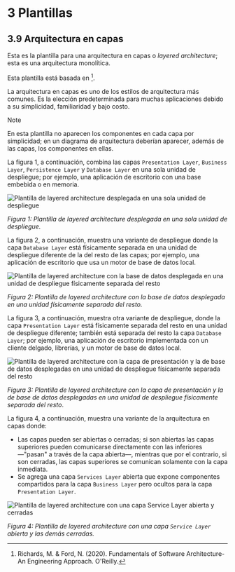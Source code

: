 # 3 Plantillas

## 3.9 Arquitectura en capas

Esta es la plantilla para una arquitectura en capas o *layered architecture*;
esta es una arquitectura monolítica.

Esta plantilla está basada en [^1].

La arquitectura en capas es uno de los estilos de arquitectura más comunes. Es
la elección predeterminada para muchas aplicaciones debido a su simplicidad,
familiaridad y bajo costo.

> [!NOTE]
> En esta plantilla no aparecen los componentes en cada capa por simplicidad; en
> un diagrama de arquitectura deberían aparecer, además de las capas, los
> componentes en ellas.

La figura 1, a continuación, combina las capas `Presentation Layer`, `Business
Layer`, `Persistence Layer` y `Database Layer` en una sola unidad de despliegue;
por ejemplo, una aplicación de escritorio con una base embebida o en memoria.

![Plantilla de layered architecture desplegada en una sola
unidad de despliegue](/diagrams/Architecture_Layered.svg)

*Figura 1: Plantilla de layered architecture desplegada en una sola unidad de
despliegue.*

La figura 2, a continuación, muestra una variante de despliegue donde la capa
`Database Layer` está físicamente separada en una unidad de despliegue diferente
de la del resto de las capas; por ejemplo, una aplicación de escritorio que usa
un motor de base de datos local.

![Plantilla de layered architecture con la base de datos desplegada en una
unidad de despliegue físicamente separada del
resto](/diagrams/Architecture_Layered_Variation_1.svg)

*Figura 2: Plantilla de layered architecture con la base de datos desplegada
en una unidad físicamente separada del resto.*

La figura 3, a continuación, muestra otra variante de despliegue, donde la capa
`Presentation Layer` está físicamente separada del resto en una unidad de
despliegue diferente; también está separada del resto la capa `Database Layer`; por
ejemplo, una aplicación de escritorio implementada con un cliente delgado,
librerías, y un motor de base de datos local.

![Plantilla de layered architecture con la capa de presentación y la de base de
datos desplegadas en una unidad de despliegue físicamente separada del
resto](/diagrams/Architecture_Layered_Variation_2.svg)

*Figura 3: Plantilla de layered architecture con la capa de presentación y la
de base de datos desplegadas en una unidad de despliegue físicamente separada
del resto*.

La figura 4, a continuación, muestra una variante de la arquitectura en capas
donde:

* Las capas pueden ser abiertas o cerradas; si son abiertas las capas superiores
  pueden comunicarse directamente con las inferiores —"pasan" a través de la
  capa abierta—, mientras que por el contrario, si son cerradas, las capas
  superiores se comunican solamente con la capa inmediata.
* Se agrega una capa `Services Layer` abierta que expone componentes
  compartidos para la capa `Business Layer` pero ocultos para la capa
  `Presentation Layer`.

![Plantilla de layered architecture con una capa `Service Layer` abierta y
cerradas](/diagrams/Architecture_Layered_Variation_3.svg)

*Figura 4: Plantilla de layered architecture con una capa `Service Layer`
abierta y las demás cerradas.*

[^1]: Richards, M. & Ford, N. (2020). Fundamentals of Software Architecture-An
      Engineering Approach. O'Reilly.
